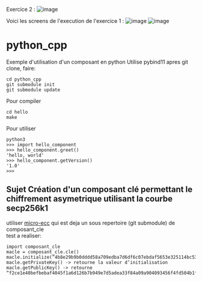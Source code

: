 Exercice 2 :
![image](https://github.com/ElAm1ne/python_cle_publique_2023/assets/114306633/af88451b-ca43-47f2-8e1e-4505e7cc0724)


Voici les screens de l'execution de l'exercice 1 :
![image](https://github.com/ElAm1ne/python_cle_publique_2023/assets/114306633/7fd825f8-629e-4056-bad1-b2677bd5e334)
![image](https://github.com/ElAm1ne/python_cle_publique_2023/assets/114306633/40f4f6e3-384b-424c-b7a6-5b7a15a95dac)

# python_cpp
Exemple d'utilisation d'un composant en python
Utilise pybind11
apres git clone, faire:
```
cd python_cpp
git submodule init
git submodule update
```

Pour compiler

```
cd hello
make
```

Pour utiliser
```
python3
>>> import hello_component
>>> hello_component.greet()
'hello, world'
>>> hello_component.getVersion()
'1.0'
>>> 
```
## Sujet  Création d'un composant clé permettant le chiffrement asymetrique utilisant la courbe secp256k1
utiliser [micro-ecc](https://github.com/jluuM2/micro-ecc) qui est deja un sous repertoire (git submodule) de composant_cle<br/>
test a realiser:
```
import composant_cle
macle = composant_cle.cle()
macle.initialize(”4b8e29b9b0dddd58a709edba7d6df6c07ebdaf5653e325114bc5318c238f87f0”)
macle.getPrivateKey() -> retourne la valeur d’initialisation
macle.getPublicKey() -> retourne “f2ce1e40befbebaf4045f1a6d126b7b949e7d5adea33f84a09a904093456f4fd504b1f70755be4cef27625b1e6b893e05ffeb361f2971fda1d6be5e730a74303”

